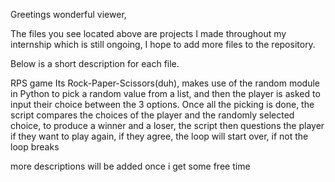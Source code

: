 Greetings wonderful viewer,

The files you see located above are projects I made throughout my internship which is still ongoing, I hope to add more files to the repository. 

Below is a short description for each file.

RPS game
Its Rock-Paper-Scissors(duh), makes use of the random module in Python to pick a random value from a list, and then the player is asked to input their choice between the 3 options. Once all the picking is done, the script compares the choices of the player and the randomly selected choice, to produce a winner and a loser, the script then questions the player if they want to play again, if they agree, the loop will start over, if not the loop breaks

more descriptions will be added once i get some free time

